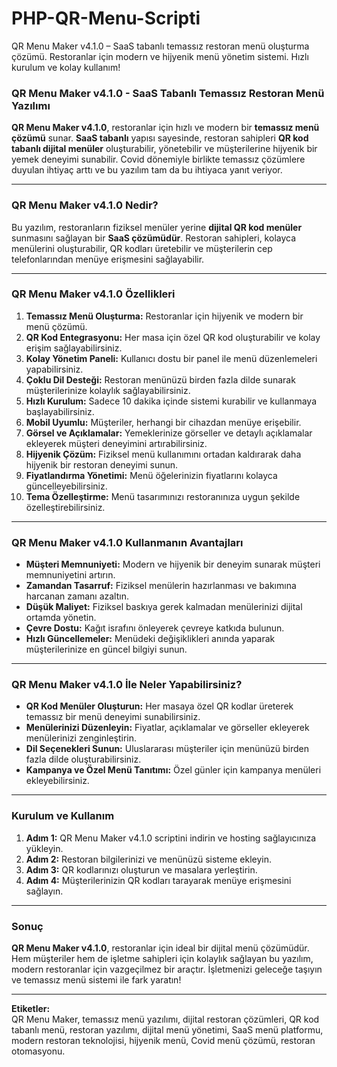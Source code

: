 # PHP-QR-Menu-Scripti
QR Menu Maker v4.1.0 – SaaS tabanlı temassız restoran menü oluşturma çözümü. Restoranlar için modern ve hijyenik menü yönetim sistemi. Hızlı kurulum ve kolay kullanım!
<h3><strong>QR Menu Maker v4.1.0 - SaaS Tabanlı Temassız Restoran Menü Yazılımı</strong></h3>
<p><strong>QR Menu Maker v4.1.0</strong>, restoranlar için hızlı ve modern bir <strong>temassız menü çözümü</strong> sunar. <strong>SaaS tabanlı</strong> yapısı sayesinde, restoran sahipleri <strong>QR kod tabanlı dijital menüler</strong> oluşturabilir, yönetebilir ve müşterilerine hijyenik bir yemek deneyimi sunabilir. Covid dönemiyle birlikte temassız çözümlere duyulan ihtiyaç arttı ve bu yazılım tam da bu ihtiyaca yanıt veriyor.</p>
<hr>
<h3><strong>QR Menu Maker v4.1.0 Nedir?</strong></h3>
<p>Bu yazılım, restoranların fiziksel menüler yerine <strong>dijital QR kod menüler</strong> sunmasını sağlayan bir <strong>SaaS çözümüdür</strong>. Restoran sahipleri, kolayca menülerini oluşturabilir, QR kodları üretebilir ve müşterilerin cep telefonlarından menüye erişmesini sağlayabilir.</p>
<hr>
<h3><strong>QR Menu Maker v4.1.0 Özellikleri</strong></h3>
<ol>
<li><strong>Temassız Menü Oluşturma:</strong> Restoranlar için hijyenik ve modern bir menü çözümü.</li>
<li><strong>QR Kod Entegrasyonu:</strong> Her masa için özel QR kod oluşturabilir ve kolay erişim sağlayabilirsiniz.</li>
<li><strong>Kolay Yönetim Paneli:</strong> Kullanıcı dostu bir panel ile menü düzenlemeleri yapabilirsiniz.</li>
<li><strong>Çoklu Dil Desteği:</strong> Restoran menünüzü birden fazla dilde sunarak müşterilerinize kolaylık sağlayabilirsiniz.</li>
<li><strong>Hızlı Kurulum:</strong> Sadece 10 dakika içinde sistemi kurabilir ve kullanmaya başlayabilirsiniz.</li>
<li><strong>Mobil Uyumlu:</strong> Müşteriler, herhangi bir cihazdan menüye erişebilir.</li>
<li><strong>Görsel ve Açıklamalar:</strong> Yemeklerinize görseller ve detaylı açıklamalar ekleyerek müşteri deneyimini artırabilirsiniz.</li>
<li><strong>Hijyenik Çözüm:</strong> Fiziksel menü kullanımını ortadan kaldırarak daha hijyenik bir restoran deneyimi sunun.</li>
<li><strong>Fiyatlandırma Yönetimi:</strong> Menü öğelerinizin fiyatlarını kolayca güncelleyebilirsiniz.</li>
<li><strong>Tema Özelleştirme:</strong> Menü tasarımınızı restoranınıza uygun şekilde özelleştirebilirsiniz.</li>
</ol>
<hr>
<h3><strong>QR Menu Maker v4.1.0 Kullanmanın Avantajları</strong></h3>
<ul>
<li><strong>Müşteri Memnuniyeti:</strong> Modern ve hijyenik bir deneyim sunarak müşteri memnuniyetini artırın.</li>
<li><strong>Zamandan Tasarruf:</strong> Fiziksel menülerin hazırlanması ve bakımına harcanan zamanı azaltın.</li>
<li><strong>Düşük Maliyet:</strong> Fiziksel baskıya gerek kalmadan menülerinizi dijital ortamda yönetin.</li>
<li><strong>Çevre Dostu:</strong> Kağıt israfını önleyerek çevreye katkıda bulunun.</li>
<li><strong>Hızlı Güncellemeler:</strong> Menüdeki değişiklikleri anında yaparak müşterilerinize en güncel bilgiyi sunun.</li>
</ul>
<hr>
<h3><strong>QR Menu Maker v4.1.0 İle Neler Yapabilirsiniz?</strong></h3>
<ul>
<li><strong>QR Kod Menüler Oluşturun:</strong> Her masaya özel QR kodlar üreterek temassız bir menü deneyimi sunabilirsiniz.</li>
<li><strong>Menülerinizi Düzenleyin:</strong> Fiyatlar, açıklamalar ve görseller ekleyerek menülerinizi zenginleştirin.</li>
<li><strong>Dil Seçenekleri Sunun:</strong> Uluslararası müşteriler için menünüzü birden fazla dilde oluşturabilirsiniz.</li>
<li><strong>Kampanya ve Özel Menü Tanıtımı:</strong> Özel günler için kampanya menüleri ekleyebilirsiniz.</li>
</ul>
<hr>
<h3><strong>Kurulum ve Kullanım</strong></h3>
<ol>
<li><strong>Adım 1:</strong> QR Menu Maker v4.1.0 scriptini indirin ve hosting sağlayıcınıza yükleyin.</li>
<li><strong>Adım 2:</strong> Restoran bilgilerinizi ve menünüzü sisteme ekleyin.</li>
<li><strong>Adım 3:</strong> QR kodlarınızı oluşturun ve masalara yerleştirin.</li>
<li><strong>Adım 4:</strong> Müşterilerinizin QR kodları tarayarak menüye erişmesini sağlayın.</li>
</ol>
<hr>
<h3><strong>Sonuç</strong></h3>
<p><strong>QR Menu Maker v4.1.0</strong>, restoranlar için ideal bir dijital menü çözümüdür. Hem müşteriler hem de işletme sahipleri için kolaylık sağlayan bu yazılım, modern restoranlar için vazgeçilmez bir araçtır. İşletmenizi geleceğe taşıyın ve temassız menü sistemi ile fark yaratın!</p>
<hr>
<p><strong>Etiketler:</strong><br>QR Menu Maker, temassız menü yazılımı, dijital restoran çözümleri, QR kod tabanlı menü, restoran yazılımı, dijital menü yönetimi, SaaS menü platformu, modern restoran teknolojisi, hijyenik menü, Covid menü çözümü, restoran otomasyonu.</p>
<p></p>
